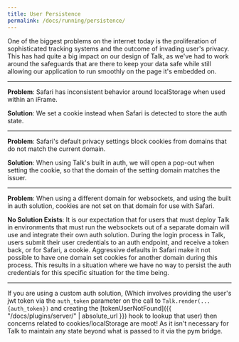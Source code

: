 ```yaml
---
title: User Persistence
permalink: /docs/running/persistence/
---
```


One of the biggest problems on the internet today is the proliferation of
sophisticated tracking systems and the outcome of invading user's privacy. This
has had quite a big impact on our design of Talk, as we've had to work around
the safeguards that are there to keep your data safe while still allowing our
application to run smoothly on the page it's embedded on.

---

**Problem**: Safari has inconsistent behavior around localStorage when used
within an iFrame.

**Solution**: We set a cookie instead when Safari is detected to store the auth
state.

---

**Problem**: Safari's default privacy settings block cookies from domains that
do not match the current domain.

**Solution**: When using Talk's built in auth, we will open a pop-out when
setting the cookie, so that the domain of the setting domain matches the issuer.

---

**Problem**: When using a different domain for websockets, and using the built
in auth solution, cookies are not set on that domain for use with Safari.

**No Solution Exists**: It is our expectation that for users that must deploy
Talk in environments that must run the websockets out of a separate domain will
use and integrate their own auth solution. During the login process in Talk,
users submit their user credentials to an auth endpoint, and receive a token
back, or for Safari, a cookie. Aggressive defaults in Safari make it not
possible to have one domain set cookies for another domain during this process.
This results in a situation where we have no way to persist the auth credentials
for this specific situation for the time being.

---

If you are using a custom auth solution, (Which involves providing the user's
jwt token via the `auth_token` parameter on the call to
`Talk.render(... {auth_token})` and creating the
[tokenUserNotFound]({{ "/docs/plugins/server/" | absolute_url }}) hook to lookup
that user) then concerns related to cookies/localStorage are moot! As it isn't
necessary for Talk to maintain any state beyond what is passed to it via the
pym bridge.
